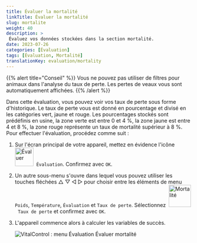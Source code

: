 ```yaml
---
title: Évaluer la mortalité
linkTitle: Évaluer la mortalité
slug: mortalite
weight: 40
description: >
 Évaluez vos données stockées dans la section mortalité.
date: 2023-07-26
categories: [Évaluation]
tags: [Évaluation, Mortalité]
translationKey: evaluation/mortality
---
```

{{% alert title="Conseil" %}}
Vous ne pouvez pas utiliser de filtres pour animaux dans l'analyse du taux de perte. Les pertes de veaux vous sont automatiquement affichées.
{{% /alert %}}

Dans cette évaluation, vous pouvez voir vos taux de perte sous forme d'historique. Le taux de perte vous est donné en pourcentage et divisé en les catégories vert, jaune et rouge. Les pourcentages stockés sont prédéfinis en usine, la zone verte est entre 0 et 4 %, la zone jaune est entre 4 et 8 %, la zone rouge représente un taux de mortalité supérieur à 8 %.
Pour effectuer l'évaluation, procédez comme suit :

1. Sur l'écran principal de votre appareil, mettez en évidence l'icône &nbsp;<img src="/icons/main/evaluation.svg" width="50" align="bottom" alt="Évaluer" />&nbsp; `Évaluation`. Confirmez avec `OK`.

2. Un autre sous-menu s'ouvre dans lequel vous pouvez utiliser les touches fléchées △ ▽ ◁ ▷ pour choisir entre les éléments de menu `Poids`, `Température`, `Évaluation` et `Taux de perte`. Sélectionnez &nbsp;<img src="/icons/evaluation/calflosses.svg" width="60" align="bottom" alt="Mortalité" />&nbsp; `Taux de perte` et confirmez avec `OK`.

3. L'appareil commence alors à calculer les variables de succès.

   ![VitalControl : menu Évaluation Évaluer mortalité](../images/mortality.png "Évaluer mortalité")
